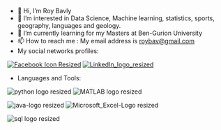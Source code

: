 - 👋 Hi, I’m Roy Bavly
- 👀 I’m interested in Data Science, Machine learning, statistics, sports, geography, languages and geology.
- 🌱 I’m currently learning for my Masters at Ben-Gurion University
- 📫 How to reach me : My email address is roybav@gmail.com
- My social networks profiles:

[![Facebook Icon Resized](https://user-images.githubusercontent.com/92230953/182453376-c7c29d00-381f-491e-be48-1621df1fb166.png)][1]
[![LinkedIn_logo_resized](https://user-images.githubusercontent.com/92230953/182453784-def026a3-bc76-43b7-bb69-7d9d246bc7f2.png)][2]

- Languages and Tools:

![python logo resized](https://user-images.githubusercontent.com/92230953/182455091-27651e7d-d982-493e-bf23-b45a8b6b55c8.jpeg)
![MATLAB logo resized](https://user-images.githubusercontent.com/92230953/182455253-c6095fb0-d8dc-4558-8f53-070ecd24703b.jpg)

![java-logo resized](https://user-images.githubusercontent.com/92230953/182455519-68bf19b9-d44a-440d-a768-2f1d2d9c7e1e.png)
![Microsoft_Excel-Logo resized](https://user-images.githubusercontent.com/92230953/182455740-100cdddf-cb7b-4227-849c-483fcf9548c9.png)

![sql logo resized](https://user-images.githubusercontent.com/92230953/182456069-ebdb5b02-27e3-43f5-ae90-e934b3d74d95.jpg)

[1]: https://www.facebook.com/roy.bavly
[2]: https://www.linkedin.com/in/roy-bavly-2ba428100
